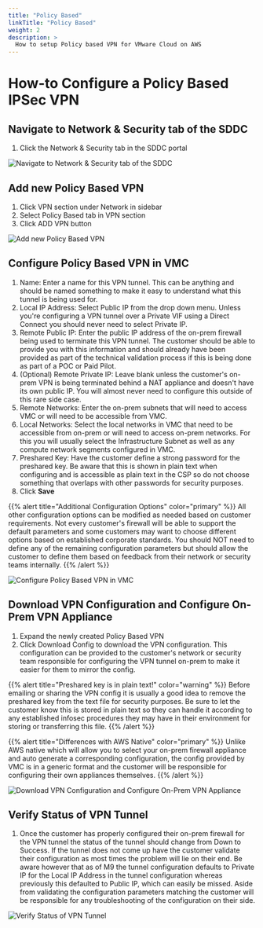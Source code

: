 ```yaml
---
title: "Policy Based"
linkTitle: "Policy Based"
weight: 2
description: >
  How to setup Policy based VPN for VMware Cloud on AWS
---
```


# How-to Configure a Policy Based IPSec VPN
## Navigate to Network & Security tab of the SDDC
1. Click the Network & Security tab in the SDDC portal

![Navigate to Network & Security tab of the SDDC](https://vmc-onboarding-images.s3-us-west-2.amazonaws.com/2.Connect-SDDC/vpn/policy-based/step01_network_and_security.png)


## Add new Policy Based VPN
1. Click VPN section under Network in sidebar
2. Select Policy Based tab in VPN section
3. Click ADD VPN button

![Add new Policy Based VPN](https://vmc-onboarding-images.s3-us-west-2.amazonaws.com/2.Connect-SDDC/vpn/policy-based/step02_add_policy_vpn.png)

## Configure Policy Based VPN in VMC
1. Name: Enter a name for this VPN tunnel. This can be anything and should be named something to make it easy to understand what this tunnel is being used for.
2. Local IP Address: Select Public IP from the drop down menu. Unless you're configuring a VPN tunnel over a Private VIF using a Direct Connect you should never need to select Private IP.
3. Remote Public IP: Enter the public IP address of the on-prem firewall being used to terminate this VPN tunnel. The customer should be able to provide you with this information and should already have been provided as part of the technical validation process if this is being done as part of a POC or Paid Pilot.
4. (Optional) Remote Private IP: Leave blank unless the customer's on-prem VPN is being terminated behind a NAT appliance and doesn't have its own public IP. You will almost never need to configure this outside of this rare side case.
5. Remote Networks: Enter the on-prem subnets that will need to access VMC or will need to be accessible from VMC. 
6. Local Networks: Select the local networks in VMC that need to be accessible from on-prem or will need to access on-prem networks. For this you will usually select the Infrastructure Subnet as well as any compute network segments configured in VMC.
7. Preshared Key: Have the customer define a strong password for the preshared key. Be aware that this is shown in plain text when configuring and is accessible as plain text in the CSP so do not choose something that overlaps with other passwords for security purposes.
8. Click **Save**

{{% alert title="Additional Configuration Options" color="primary" %}}
All other configuration options can be modified as needed based on customer requirements. Not every customer's firewall will be able to support the default parameters and some customers may want to choose different options based on established corporate standards. You should NOT need to define any of the remaining configuration parameters but should allow the customer to define them based on feedback from their network or security teams internally.
{{% /alert %}}

![Configure Policy Based VPN in VMC](https://vmc-onboarding-images.s3-us-west-2.amazonaws.com/2.Connect-SDDC/vpn/policy-based/step03b_vpn_config.png)

## Download VPN Configuration and Configure On-Prem VPN Appliance
1. Expand the newly created Policy Based VPN
2. Click Download Config to download the VPN configuration. This configuration can be provided to the customer's network or security team responsible for configuring the VPN tunnel on-prem to make it easier for them to mirror the config.

{{% alert title="Preshared key is in plain text!" color="warning" %}}
Before emailing or sharing the VPN config it is usually a good idea to remove the preshared key from the text file for security purposes. Be sure to let the customer know this is stored in plain text so they can handle it according to any established infosec procedures they may have in their environment for storing or transferring this file.
{{% /alert %}}

{{% alert title="Differences with AWS Native" color="primary" %}}
Unlike AWS native which will allow you to select your on-prem firewall appliance and auto generate a corresponding configuration, the config provided by VMC is in a generic format and the customer will be responsible for configuring their own appliances themselves.
{{% /alert %}}

![Download VPN Configuration and Configure On-Prem VPN Appliance](https://vmc-onboarding-images.s3-us-west-2.amazonaws.com/2.Connect-SDDC/vpn/policy-based/step04a_status_down.png)

## Verify Status of VPN Tunnel
1. Once the customer has properly configured their on-prem firewall for the VPN tunnel the status of the tunnel should change from Down to Success. If the tunnel does not come up have the customer validate their configuration as most times the problem will lie on their end. Be aware however that as of M9 the tunnel configuration defaults to Private IP for the Local IP Address in the tunnel configuration whereas previously this defaulted to Public IP, which can easily be missed. Aside from validating the configuration parameters matching the customer will be responsible for any troubleshooting of the configuration on their side.

![Verify Status of VPN Tunnel](https://vmc-onboarding-images.s3-us-west-2.amazonaws.com/2.Connect-SDDC/vpn/policy-based/step04b_status_success.png)
